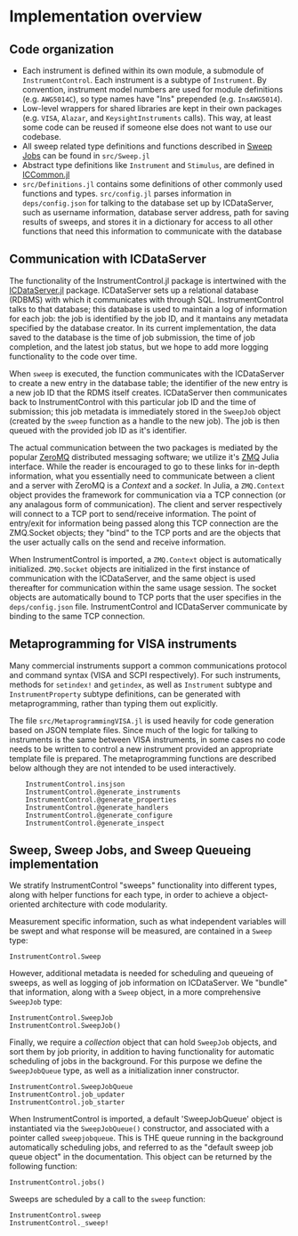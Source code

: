 # Implementation overview

## Code organization

- Each instrument is defined within its own module, a submodule of `InstrumentControl`.
Each instrument is a subtype of `Instrument`. By convention, instrument model
numbers are used for module definitions (e.g. `AWG5014C`), so type names have
"Ins" prepended (e.g. `InsAWG5014`).
- Low-level wrappers for shared libraries are kept in their own packages (e.g. `VISA`, `Alazar`, and `KeysightInstruments` calls).
This way, at least some code can be reused if someone else does not want to use our codebase.
- All sweep related type definitions and functions described in [Sweep Jobs](https://painterqubits.github.io/InstrumentControl.jl/sweep/)
can be found in `src/Sweep.jl`
- Abstract type definitions like `Instrument` and `Stimulus`, are defined in
[ICCommon.jl](https://github.com/PainterQubits/ICCommon.jl)  
- `src/Definitions.jl` contains some definitions of other commonly used functions
and types. `src/config.jl` parses information in `deps/config.json` for talking to
the database set up by ICDataServer, such as username information, database server
address, path for saving results of sweeps, and stores it in a dictionary for access
to all other functions that need this information to communicate with the database

## Communication with ICDataServer

The functionality of the InstrumentControl.jl package is intertwined with the
[ICDataServer.jl](https://github.com/PainterQubits/ICDataServer.jl) package.
ICDataServer sets up a relational database (RDBMS) with which it communicates with
through SQL. InstrumentControl talks to that database; this database is used to
maintain a log of information for each job: the job is identified by the job ID,
and it mantains any metadata specified by the database creator. In its current
implementation, the data saved to the database is the time of job submission, the
time of job completion, and the latest job status, but we hope to add more logging
functionality to the code over time.

When `sweep` is executed, the function communicates with the ICDataServer to create
a new entry in the database table; the identifier of the new entry is a new job ID
that the RDMS itself creates. ICDataServer then communicates back to InstrumentControl
with this particular job ID and the time of submission; this job metadata is immediately
stored in the `SweepJob` object (created by the `sweep` function as a handle to
the new job). The job is then queued with the provided job ID as it's identifier.

The actual communication between the two packages is mediated by the popular
[ZeroMQ](http://zeromq.org/) distributed messaging software; we utilize it's
[ZMQ](https://github.com/JuliaInterop/ZMQ.jl) Julia interface. While the reader is
encouraged to go to these links for in-depth information, what you essentially need
to communicate between a client and a server with ZeroMQ is a *Context* and a
*socket*. In Julia, a `ZMQ.Context` object provides the framework for communication
via a TCP connection (or any analagous form of communication). The client and server
respectively will connect to a TCP port to send/receive information. The point of
entry/exit for information being passed along this TCP connection are the
ZMQ.Socket objects; they "bind" to the TCP ports and are the objects that the user
actually calls on the send and receive information.

When InstrumentControl is imported, a `ZMQ.Context` object is automatically
initialized. `ZMQ.Socket` objects are initialized in the first instance of
communication with the ICDataServer, and the same object is used thereafter for
communication within the same usage session. The socket objects are automatically bound
to TCP ports that the user specifies in the `deps/config.json` file. InstrumentControl
and ICDataServer communicate by binding to the same TCP connection.

## Metaprogramming for VISA instruments

Many commercial instruments support a common communications protocol and command
syntax (VISA and SCPI respectively). For such instruments, methods for
`setindex!` and `getindex`, as well as `Instrument` subtype and `InstrumentProperty`
subtype definitions, can be generated with metaprogramming, rather than
typing them out explicitly.

The file `src/MetaprogrammingVISA.jl` is used heavily for code generation based
on JSON template files. Since much of the logic for talking to instruments is
the same between VISA instruments, in some cases no code needs to be written
to control a new instrument provided an appropriate template file is prepared.
The metaprogramming functions are described below although they are not intended
to be used interactively.

```@docs
    InstrumentControl.insjson
    InstrumentControl.@generate_instruments
    InstrumentControl.@generate_properties
    InstrumentControl.@generate_handlers
    InstrumentControl.@generate_configure
    InstrumentControl.@generate_inspect
```

## Sweep, Sweep Jobs, and Sweep Queueing implementation

We stratify InstrumentControl "sweeps" functionality into different types, along
with helper functions for each type, in order to achieve a object-oriented architecture
with code modularity.

Measurement specific information, such as what independent variables will be swept and
what response will be measured, are contained in a `Sweep` type:

```@docs
InstrumentControl.Sweep
```

However, additional metadata is needed for scheduling and queueing of sweeps, as
well as logging of job information on ICDataServer. We "bundle" that information, along with a `Sweep` object, in a more comprehensive `SweepJob` type:

```@docs
InstrumentControl.SweepJob
InstrumentControl.SweepJob()
```

Finally, we require a *collection* object that can hold `SweepJob` objects, and
sort them by job priority, in addition to having  functionality for  automatic
scheduling of jobs in the background. For this purpose we define the
`SweepJobQueue` type, as well as a initialization inner constructor.

```@docs
InstrumentControl.SweepJobQueue
InstrumentControl.job_updater
InstrumentControl.job_starter
```

When InstrumentControl is imported, a default 'SweepJobQueue' object is instantiated
via the `SweepJobQueue()` constructor, and associated with a pointer called
`sweepjobqueue`. This is THE queue running in the background automatically scheduling
jobs, and referred to as the "default sweep job queue object" in the documentation.
This object can be returned by the following function:

```@docs
InstrumentControl.jobs()
```
Sweeps are scheduled by a call to the `sweep` function:

```@docs
InstrumentControl.sweep
InstrumentControl._sweep!
```

